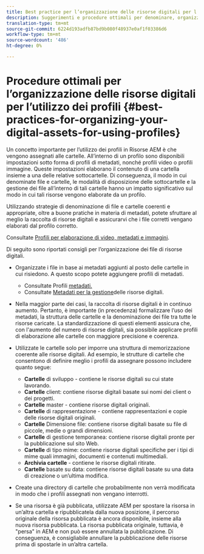 ```yaml
---
title: Best practice per l’organizzazione delle risorse digitali per l’utilizzo dei profili
description: Suggerimenti e procedure ottimali per denominare, organizzare e gestire i metadati per i file di risorse digitali.
translation-type: tm+mt
source-git-commit: 6224d193adfb87bd9b080f48937e0af1f03386d6
workflow-type: tm+mt
source-wordcount: '486'
ht-degree: 0%

---
```



# Procedure ottimali per l’organizzazione delle risorse digitali per l’utilizzo dei profili {#best-practices-for-organizing-your-digital-assets-for-using-profiles}

Un concetto importante per l’utilizzo dei profili in Risorse AEM è che vengono assegnati alle cartelle. All’interno di un profilo sono disponibili impostazioni sotto forma di profili di metadati, nonché profili video o profili immagine. Queste impostazioni elaborano il contenuto di una cartella insieme a una delle relative sottocartelle. Di conseguenza, il modo in cui denominate file e cartelle, le modalità di disposizione delle sottocartelle e la gestione dei file all’interno di tali cartelle hanno un impatto significativo sul modo in cui tali risorse vengono elaborate da un profilo.

Utilizzando strategie di denominazione di file e cartelle coerenti e appropriate, oltre a buone pratiche in materia di metadati, potete sfruttare al meglio la raccolta di risorse digitali e assicurarvi che i file corretti vengano elaborati dal profilo corretto.

Consultate [Profili per elaborazione di video, metadati e immagini](processing-profiles.md).

Di seguito sono riportati consigli per l’organizzazione dei file di risorse digitali.

* Organizzate i file in base ai metadati aggiunti al posto delle cartelle in cui risiedono. A questo scopo potete aggiungere profili di metadati.

   * Consultate Profili [metadati.](/help/assets/metadata-profiles.md)
   * Consultate [Metadati per la gestione](/help/assets/manage-metadata.md)delle risorse digitali.

* Nella maggior parte dei casi, la raccolta di risorse digitali è in continuo aumento. Pertanto, è importante (in precedenza) formalizzare l’uso dei metadati, la struttura delle cartelle e la denominazione dei file tra tutte le risorse caricate. La standardizzazione di questi elementi assicura che, con l&#39;aumento del numero di risorse digitali, sia possibile applicare profili di elaborazione alle cartelle con maggiore precisione e coerenza.
* Utilizzate le cartelle solo per imporre una struttura di memorizzazione coerente alle risorse digitali. Ad esempio, le strutture di cartelle che consentono di definire meglio i profili da assegnare possono includere quanto segue:

   * **Cartelle** di sviluppo - contiene le risorse digitali su cui state lavorando.
   * **Cartelle** client: contiene risorse digitali basate sui nomi dei client o dei progetti.
   * **Cartelle** master - contiene risorse digitali originali.
   * **Cartelle** di rappresentazione - contiene rappresentazioni e copie delle risorse digitali originali.
   * **Cartelle** Dimensione file: contiene risorse digitali basate su file di piccole, medie o grandi dimensioni.
   * **Cartelle** di gestione temporanea: contiene risorse digitali pronte per la pubblicazione sul sito Web.
   * **Cartelle** di tipo mime: contiene risorse digitali specifiche per i tipi di mime quali immagini, documenti e contenuti multimediali.
   * **Archivia cartelle** - contiene le risorse digitali ritirate.
   * **Cartelle** basate su data: contiene risorse digitali basate su una data di creazione o un’ultima modifica.

* Create una directory di cartelle che probabilmente non verrà modificata in modo che i profili assegnati non vengano interrotti.
* Se una risorsa è già pubblicata, utilizzate AEM per spostare la risorsa in un’altra cartella e ripubblicatela dalla nuova posizione, il percorso originale della risorsa pubblicata è ancora disponibile, insieme alla nuova risorsa pubblicata. La risorsa pubblicata originale, tuttavia, è &quot;persa&quot; in AEM e non può essere annullata la pubblicazione. Di conseguenza, è consigliabile annullare la pubblicazione delle risorse prima di spostarle in un’altra cartella.

